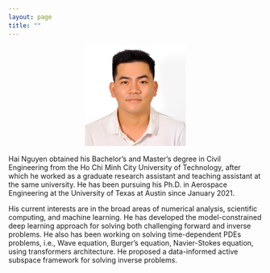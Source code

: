 ```yaml
---
layout: page
title: "" 
---
```


<p align="center">
<img src="/files/DSC_0114.JPG", style="height: 200px; width:200px;">
</p>

Hai Nguyen obtained his Bachelor’s and Master’s degree in Civil Engineering from the Ho Chi Minh City University of Technology, after which he worked as a graduate research assistant and teaching assistant at the same university. He has been pursuing his Ph.D. in Aerospace Engineering at the University of Texas at Austin since January 2021.

His current interests are in the broad areas of numerical analysis, scientific computing, and machine learning. He has developed the model-constrained deep learning approach for solving both challenging forward and inverse problems. He also has been working on solving time-dependent PDEs problems, i.e., Wave equation, Burger’s equation, Navier-Stokes equation, using transformers architecture. He proposed a data-informed active subspace framework for solving inverse problems.
